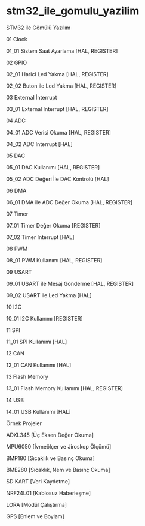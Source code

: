 # stm32_ile_gomulu_yazilim

STM32 ile Gömülü Yazılım

01 Clock

01_01 Sistem Saat Ayarlama [HAL, REGISTER]

02 GPIO 

02_01 Harici Led Yakma [HAL, REGISTER]

02_02 Buton ile Led Yakma [HAL, REGISTER]

03 External İnterrupt

03_01 External Interrupt [HAL, REGISTER]

04 ADC 

04_01 ADC Verisi Okuma [HAL, REGISTER]

04_02 ADC Interrupt [HAL]

05 DAC 

05_01 DAC Kullanımı [HAL, REGISTER]

05_02 ADC Değeri İle DAC Kontrolü [HAL]

06 DMA

06_01 DMA ile ADC Değer Okuma [HAL, REGISTER]

07 Timer

07_01 Timer Değer Okuma [REGISTER]

07_02 Timer Interrupt [HAL]

08 PWM

08_01 PWM Kullanımı [HAL, REGISTER]

09 USART

09_01 USART ile Mesaj Gönderme [HAL, REGISTER]

09_02 USART ile Led Yakma [HAL]

10 I2C

10_01 I2C Kullanımı [REGISTER]

11 SPI 

11_01 SPI Kullanımı [HAL]

12 CAN

12_01 CAN Kullanımı [HAL]

13 Flash Memory

13_01 Flash Memory Kullanımı [HAL, REGISTER]

14 USB

14_01 USB Kullanımı [HAL]

Örnek Projeler

ADXL345 [Üç Eksen Değer Okuma] 

MPU6050 [İvmeölçer ve Jiroskop Ölçümü] 

BMP180 [Sıcaklık ve Basınç Okuma] 

BME280 [Sıcaklık, Nem ve Basınç Okuma]

SD KART [Veri Kaydetme] 

NRF24L01 [Kablosuz Haberleşme] 

LORA [Modül Çalıştırma] 

GPS [Enlem ve Boylam]
